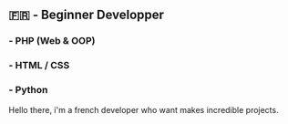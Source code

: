 ## 🇫🇷 - Beginner Developper

### - PHP (Web & OOP)
### - HTML / CSS
### - Python

Hello there, i'm a french developer who want makes incredible projects.

